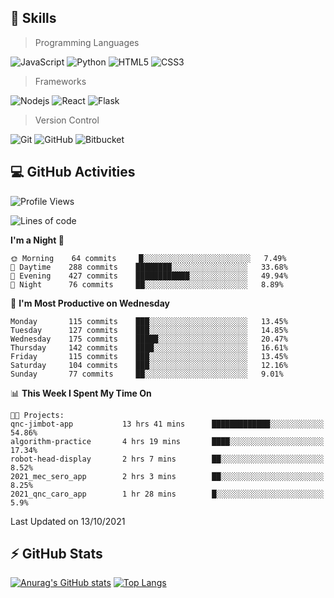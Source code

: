 ## :rocket: Skills<br/>

> Programming Languages

![JavaScript](https://img.shields.io/badge/-JavaScript-%23F7DF1C?style=for-the-badge&logo=javascript&logoColor=white)
![Python](https://img.shields.io/badge/python%20-%2314354C.svg?&style=for-the-badge&logo=python&logoColor=white)
![HTML5](https://img.shields.io/badge/html5%20-%23E34F26.svg?&style=for-the-badge&logo=html5&logoColor=white)
![CSS3](https://img.shields.io/badge/css3%20-%231572B6.svg?&style=for-the-badge&logo=css3&logoColor=white)

> Frameworks

![Nodejs](https://img.shields.io/badge/node.js%20-%2343853D.svg?&style=for-the-badge&logo=node.js&logoColor=white)
![React](https://img.shields.io/badge/React-20232A?style=for-the-badge&logo=react&logoColor=61DAFB)
![Flask](https://img.shields.io/badge/flask%20-%23000.svg?&style=for-the-badge&logo=flask&logoColor=white)

> Version Control

![Git](https://img.shields.io/badge/git%20-%23F05033.svg?&style=for-the-badge&logo=git&logoColor=white)
![GitHub](https://img.shields.io/badge/github%20-%23121011.svg?&style=for-the-badge&logo=github&logoColor=white)
![Bitbucket](https://img.shields.io/badge/bitbucket%20-%230047B3.svg?&style=for-the-badge&logo=bitbucket&logoColor=white)

## :computer: GitHub Activities<br/>

<!--START_SECTION:waka-->
![Profile Views](http://img.shields.io/badge/Profile%20Views-2-blue)

![Lines of code](https://img.shields.io/badge/From%20Hello%20World%20I%27ve%20Written-952979%20lines%20of%20code-blue)

**I'm a Night 🦉** 

```text
🌞 Morning    64 commits     █░░░░░░░░░░░░░░░░░░░░░░░░   7.49% 
🌆 Daytime    288 commits    ████████░░░░░░░░░░░░░░░░░   33.68% 
🌃 Evening    427 commits    ████████████░░░░░░░░░░░░░   49.94% 
🌙 Night      76 commits     ██░░░░░░░░░░░░░░░░░░░░░░░   8.89%

```
📅 **I'm Most Productive on Wednesday** 

```text
Monday       115 commits    ███░░░░░░░░░░░░░░░░░░░░░░   13.45% 
Tuesday      127 commits    ███░░░░░░░░░░░░░░░░░░░░░░   14.85% 
Wednesday    175 commits    █████░░░░░░░░░░░░░░░░░░░░   20.47% 
Thursday     142 commits    ████░░░░░░░░░░░░░░░░░░░░░   16.61% 
Friday       115 commits    ███░░░░░░░░░░░░░░░░░░░░░░   13.45% 
Saturday     104 commits    ███░░░░░░░░░░░░░░░░░░░░░░   12.16% 
Sunday       77 commits     ██░░░░░░░░░░░░░░░░░░░░░░░   9.01%

```


📊 **This Week I Spent My Time On** 

```text
🐱‍💻 Projects: 
qnc-jimbot-app           13 hrs 41 mins      █████████████░░░░░░░░░░░░   54.86% 
algorithm-practice       4 hrs 19 mins       ████░░░░░░░░░░░░░░░░░░░░░   17.34% 
robot-head-display       2 hrs 7 mins        ██░░░░░░░░░░░░░░░░░░░░░░░   8.52% 
2021_mec_sero_app        2 hrs 3 mins        ██░░░░░░░░░░░░░░░░░░░░░░░   8.25% 
2021_qnc_caro_app        1 hr 28 mins        █░░░░░░░░░░░░░░░░░░░░░░░░   5.9%

```


 Last Updated on 13/10/2021
<!--END_SECTION:waka-->


## :zap: GitHub Stats<br/>
    
[![Anurag's GitHub stats](https://github-readme-stats.vercel.app/api?username=star6973&show_icons=true&theme=prussian)](https://github.com/star6973/github-readme-stats)
[![Top Langs](https://github-readme-stats.vercel.app/api/top-langs/?username=star6973&layout=compact&hide=jupyter%20notebook,html,css,scss&langs_count=4&theme=prussian)](https://github.com/star6973/github-readme-stats)
